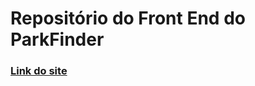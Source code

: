# Repositório do Front End do ParkFinder 
### [Link do site](https://izarodri.github.io/parkfinder.git.io/mapa.html)
